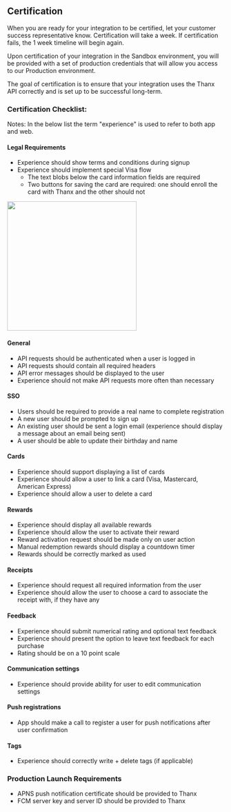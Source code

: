 ## Certification

When you are ready for your integration to be certified, let your customer success representative know.
Certification will take a week. If certification fails, the 1 week timeline will begin again.

Upon certification of your integration in the Sandbox environment, you will be provided
with a set of production credentials that will allow you access to our Production environment.

The goal of certification is to ensure that your integration uses the Thanx API correctly and is set up
to be successful long-term.

### Certification Checklist:

Notes: In the below list the term "experience" is used to refer to both app and web.

#### Legal Requirements
- Experience should show terms and conditions during signup
- Experience should implement special Visa flow
    - The text blobs below the card information fields are required
    - Two buttons for saving the card are required: one should enroll the card with Thanx and the other should not
<img src="images/cards/linkage.png" width="300"/>

#### General
- API requests should be authenticated when a user is logged in
- API requests should contain all required headers
- API error messages should be displayed to the user
- Experience should not make API requests more often than necessary

#### SSO
- Users should be required to provide a real name to complete registration
- A new user should be prompted to sign up
- An existing user should be sent a login email (experience should display a message about an email being sent)
- A user should be able to update their birthday and name

#### Cards
- Experience should support displaying a list of cards
- Experience should allow a user to link a card (Visa, Mastercard, American Express)
- Experience should allow a user to delete a card

#### Rewards
- Experience should display all available rewards
- Experience should allow the user to activate their reward
- Reward activation request should be made only on user action
- Manual redemption rewards should display a countdown timer
- Rewards should be correctly marked as used

#### Receipts
- Experience should request all required information from the user
- Experience should allow the user to choose a card to associate the receipt with, if they have any

#### Feedback
- Experience should submit numerical rating and optional text feedback
- Experience should present the option to leave text feedback for each purchase
- Rating should be on a 10 point scale

#### Communication settings
- Experience should provide ability for user to edit communication settings

#### Push registrations
- App should make a call to register a user for push notifications after user confirmation

#### Tags
- Experience should correctly write + delete tags (if applicable)

### Production Launch Requirements
- APNS push notification certificate should be provided to Thanx
- FCM server key and server ID should be provided to Thanx
